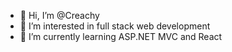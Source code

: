 - 👋 Hi, I’m @Creachy
- 👀 I’m interested in full stack web development
- 🌱 I’m currently learning ASP.NET MVC and React
